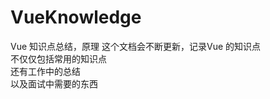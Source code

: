 # VueKnowledge
Vue 知识点总结，原理
    这个文档会不断更新，记录Vue 的知识点   
    不仅仅包括常用的知识点   
    还有工作中的总结   
     以及面试中需要的东西   

